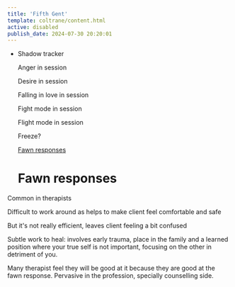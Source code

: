```yaml
---
title: 'Fifth Gent'
template: coltrane/content.html
active: disabled
publish_date: 2024-07-30 20:20:01
---
```


- Shadow tracker
    
    Anger in session
    
    Desire in session 
    
    Falling in love in session
    
    Fight mode in session
    
    Flight mode in session 
    
    Freeze?
    
    [Fawn responses ](https://www.notion.so/Fawn-responses-e1696996310f4a26b85e97c04c8b34b4?pvs=21)


    # Fawn responses

Common in therapists

Difficult to work around as helps to make client feel comfortable and safe

But it's not really efficient, leaves client feeling a bit confused

Subtle work to heal: involves early trauma, place in the family and a learned position where your true self is not important, focusing on the other in detriment of you.

Many therapist feel they will be good at it because they are good at the fawn response. Pervasive in the profession, specially counselling side.